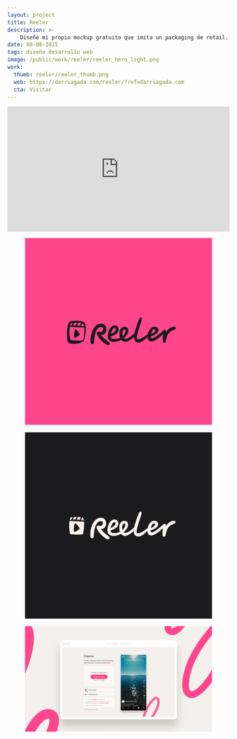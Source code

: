 ```yaml
---
layout: project
title: Reeler
description: >- 
    Diseñé mi propio mockup gratuito que imita un packaging de retail. Es 100% personalizable y de alta calidad. Incluye opciones como plastificado, gancho de plástico, distintos ángulos y más. Ha sido descargado más de <a href="https://www.behance.net/gallery/94218299/Boxset-Mockup" target="_blank">3.000 veces</a> desde 2019.
date: 08-08-2025
tags: diseño desarrollo web
image: /public/work/reeler/reeler_hero_light.png
work: 
  thumb: reeler/reeler_thumb.png
  web: https://darriagada.com/reeler/?ref=darriagada.com
  cta: Visitar
---
```

<div style="padding:56.25% 0 0 0;position:relative;" class="video"><iframe src="https://player.vimeo.com/video/1108713077?title=0&amp;byline=0&amp;portrait=0&amp;badge=0&amp;autopause=0&amp;player_id=0&amp;app_id=58479" frameborder="0" allow="autoplay; fullscreen; picture-in-picture; clipboard-write; encrypted-media; web-share" referrerpolicy="strict-origin-when-cross-origin" style="position:absolute;top:0;left:0;width:100%;height:100%;" title="Reeler Showcase"></iframe></div><script src="https://player.vimeo.com/api/player.js"></script>

<section class="c2-grid">
    <figure>
        <img src="/public/work/reeler/reeler_brand_pink.png" loading="lazy" alt=""> 
    </figure>
    <figure>
        <img src="/public/work/reeler/reeler_brand_dark.png" loading="lazy" alt="">
    </figure>
</section>

<figure class="full">
    <img src="/public/work/reeler/reeler_hero_light.png" alt="Reeler" loading="lazy">
</figure>